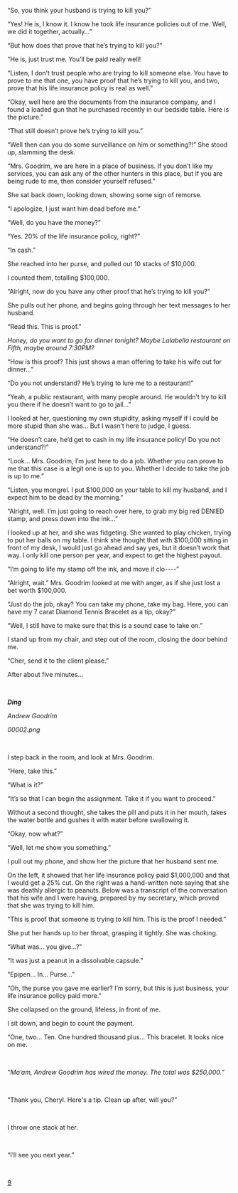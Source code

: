 “So, you think your husband is trying to kill you?”

“Yes! He is, I know it. I know he took life insurance policies out of me. Well, we did it together, actually…”

“But how does that prove that he’s trying to kill you?”

“He is, just trust me. You’ll be paid really well!

“Listen, I don’t trust people who are trying to kill someone else. You have to prove to me that one, you have proof that he’s trying to kill you, and two, prove that his life insurance policy is real as well.”

“Okay, well here are the documents from the insurance company, and I found a loaded gun that he purchased recently in our bedside table. Here is the picture.”

“That still doesn’t prove he’s trying to kill you.”

“Well then can you do some surveillance on him or something?!” She stood up, slamming the desk.

“Mrs. Goodrim, we are here in a place of business. If you don’t like my services, you can ask any of the other hunters in this place, but if you are being rude to me, then consider yourself refused.”

She sat back down, looking down, showing some sign of remorse.

“I apologize, I just want him dead before me.”

“Well, do you have the money?”

“Yes. 20% of the life insurance policy, right?”

“In cash.”

She reached into her purse, and pulled out 10 stacks of $10,000.

I counted them, totalling $100,000.

“Alright, now do you have any other proof that he’s trying to kill you?”

She pulls out her phone, and begins going through her text messages to her husband.

“Read this. This is proof.”

*Honey, do you want to go for dinner tonight? Maybe Lalabella restaurant on Fifth, maybe around 7:30PM?*

“How is this proof? This just shows a man offering to take his wife out for dinner…”

“Do you not understand? He’s trying to lure me to a restaurant!”

“Yeah, a public restaurant, with many people around. He wouldn’t try to kill you there if he doesn’t want to go to jail…”

I looked at her, questioning my own stupidity, asking myself if I could be more stupid than she was… But I wasn’t here to judge, I guess.

“He doesn’t care, he’d get to cash in my life insurance policy! Do you not understand?!”

“Look… Mrs. Goodrim, I’m just here to do a job. Whether you can prove to me that this case is a legit one is up to you. Whether I decide to take the job is up to me.”

“Listen, you mongrel. I put $100,000 on your table to kill my husband, and I expect him to be dead by the morning.”

“Alright, well. I’m just going to reach over here, to grab my big red DENIED stamp, and press down into the ink…”

I looked up at her, and she was fidgeting. She wanted to play chicken, trying to put her balls on my table. I think she thought that with $100,000 sitting in front of my desk, I would just go ahead and say yes, but it doesn’t work that way. I only kill one person per year, and expect to get the highest payout.

“I’m going to life my stamp off the ink, and move it clo----”

“Alright, wait.” Mrs. Goodrim looked at me with anger, as if she just lost a bet worth $100,000.

“Just do the job, okay? You can take my phone, take my bag. Here, you can have my 7 carat Diamond Tennis Bracelet as a tip, okay?”

“Well, I still have to make sure that this is a sound case to take on.”

I stand up from my chair, and step out of the room, closing the door behind me.

“Cher, send it to the client please.”

After about five minutes…

&#x200B;

***Ding***

*Andrew Goodrim*

*00002.png*

&#x200B;

I step back in the room, and look at Mrs. Goodrim.

“Here, take this.”

“What is it?”

“It’s so that I can begin the assignment. Take it if you want to proceed.”

Without a second thought, she takes the pill and puts it in her mouth, takes the water bottle and gushes it with water before swallowing it.

“Okay, now what?”

“Well, let me show you something.”

I pull out my phone, and show her the picture that her husband sent me.

On the left, it showed that her life insurance policy paid $1,000,000 and that I would get a 25% cut. On the right was a hand-written note saying that she was deathly allergic to peanuts. Below was a transcript of the conversation that his wife and I were having, prepared by my secretary, which proved that she was trying to kill him.

“This is proof that someone is trying to kill him. This is the proof I needed.”

She put her hands up to her throat, grasping it tightly. She was choking.

“What was… you give…?”

“It was just a peanut in a dissolvable capsule.”

“Epipen… In… Purse…”

“Oh, the purse you gave me earlier? I’m sorry, but this is just business, your life insurance policy paid more.”

She collapsed on the ground, lifeless, in front of me.

I sit down, and begin to count the payment.

“One, two… Ten. One hundred thousand plus… This bracelet. It looks nice on me.

&#x200B;

"*Ma’am, Andrew Goodrim has wired the money. The total was $250,000.”*

&#x200B;

“Thank you, Cheryl. Here's a tip. Clean up after, will you?”

&#x200B;

I throw one stack at her.

&#x200B;

“I’ll see you next year.”

&#x200B;

[9](https://www.reddit.com/user/nuttypeasant)